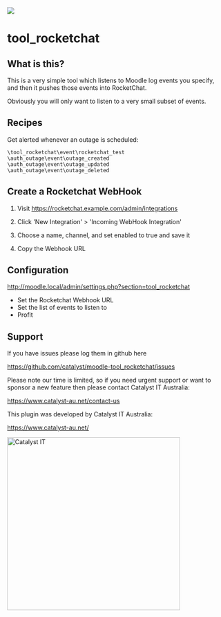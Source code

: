 <a href="https://travis-ci.org/catalyst/moodle-tool_rocketchat">
<img src="https://travis-ci.org/catalyst/moodle-tool_rocketchat.svg?branch=master">
</a>


# tool_rocketchat

What is this?
-------------

This is a very simple tool which listens to Moodle log events you specify,
and then it pushes those events into RocketChat.

Obviously you will only want to listen to a very small subset of events.

Recipes
-------

Get alerted whenever an outage is scheduled:

```
\tool_rocketchat\event\rocketchat_test
\auth_outage\event\outage_created
\auth_outage\event\outage_updated
\auth_outage\event\outage_deleted
```


Create a Rocketchat WebHook
---------------------------

1) Visit https://rocketchat.example.com/admin/integrations

2) Click 'New Integration' > 'Incoming WebHook Integration'

3) Choose a name, channel, and set enabled to true and save it

4) Copy the Webhook URL


Configuration
-------------

http://moodle.local/admin/settings.php?section=tool_rocketchat

* Set the Rocketchat Webhook URL
* Set the list of events to listen to
* Profit

Support
-------

If you have issues please log them in github here

https://github.com/catalyst/moodle-tool_rocketchat/issues

Please note our time is limited, so if you need urgent support or want to
sponsor a new feature then please contact Catalyst IT Australia:

https://www.catalyst-au.net/contact-us

This plugin was developed by Catalyst IT Australia:

https://www.catalyst-au.net/

<img alt="Catalyst IT" src="https://cdn.rawgit.com/CatalystIT-AU/moodle-auth_saml2/master/pix/catalyst-logo.svg" width="400">

